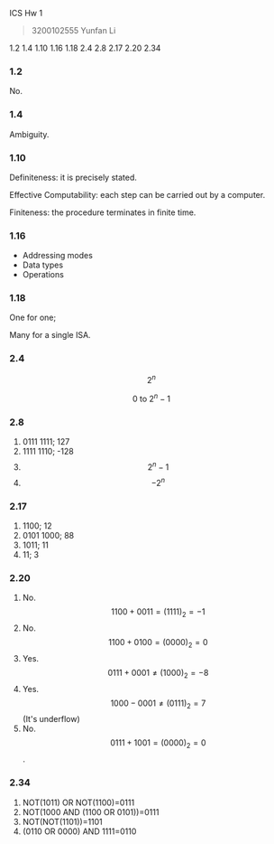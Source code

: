 ICS Hw 1

> 3200102555
> Yunfan Li

1.2 1.4 1.10 1.16 1.18 2.4 2.8 2.17 2.20 2.34

### 1.2

No.

### 1.4

Ambiguity.

### 1.10

Definiteness: it is precisely stated. 

Effective Computability: each step can be carried out by a computer. 

Finiteness: the procedure terminates in finite time. 

### 1.16

- Addressing modes
- Data types
- Operations

### 1.18

One for one;

Many for a single ISA.

### 2.4

$$2^n$$

$$0\ \text{to}\ 2^n-1$$

### 2.8

1. 0111 1111; 127
2. 1111 1110; -128
3. $$2^n-1$$
4. $$-2^n$$

### 2.17

1.  1100; 12
2.  0101 1000; 88
3.  1011; 11
4.  11; 3

### 2.20

1.  No. $$1100+0011=(1111)_2=-1$$
2.  No. $$1100+0100=(0000)_2=0$$
3.  Yes. $$0111+0001\ne(1000)_2=-8$$
4.  Yes. $$1000-0001 \ne (0111)_2=7$$ (It's underflow) 
5.  No. $$0111+1001= (0000)_2 =0$$.

### 2.34

1. NOT(1011) OR NOT(1100)=0111
2. NOT(1000 AND (1100 OR 0101))=0111
3. NOT(NOT(1101))=1101
4. (0110 OR 0000) AND 1111=0110